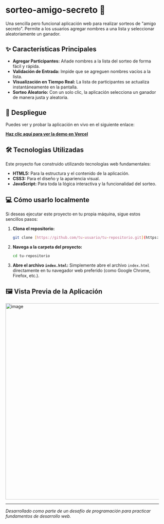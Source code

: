 #  sorteo-amigo-secreto 🎁

Una sencilla pero funcional aplicación web para realizar sorteos de "amigo secreto". Permite a los usuarios agregar nombres a una lista y seleccionar aleatoriamente un ganador.

## ✨ Características Principales

* **Agregar Participantes:** Añade nombres a la lista del sorteo de forma fácil y rápida.
* **Validación de Entrada:** Impide que se agreguen nombres vacíos a la lista.
* **Visualización en Tiempo Real:** La lista de participantes se actualiza instantáneamente en la pantalla.
* **Sorteo Aleatorio:** Con un solo clic, la aplicación selecciona un ganador de manera justa y aleatoria.

## 🚀 Despliegue

Puedes ver y probar la aplicación en vivo en el siguiente enlace:

**[Haz clic aquí para ver la demo en Vercel]([https://challenge-amigo-secreto-two-iota.vercel.app/])**

## 🛠️ Tecnologías Utilizadas

Este proyecto fue construido utilizando tecnologías web fundamentales:

* **HTML5:** Para la estructura y el contenido de la aplicación.
* **CSS3:** Para el diseño y la apariencia visual.
* **JavaScript:** Para toda la lógica interactiva y la funcionalidad del sorteo.

## 💻 Cómo usarlo localmente

Si deseas ejecutar este proyecto en tu propia máquina, sigue estos sencillos pasos:

1.  **Clona el repositorio:**
    ```bash
    git clone [https://github.com/tu-usuario/tu-repositorio.git](https://github.com/tu-usuario/tu-repositorio.git)
    ```
2.  **Navega a la carpeta del proyecto:**
    ```bash
    cd tu-repositorio
    ```
3.  **Abre el archivo `index.html`:**
    Simplemente abre el archivo `index.html` directamente en tu navegador web preferido (como Google Chrome, Firefox, etc.).

## 🖼️ Vista Previa de la Aplicación

<img width="953" height="643" alt="image" src="https://github.com/user-attachments/assets/30322bcf-2406-416f-bc4d-a8e08e193a4d" />


---

_Desarrollado como parte de un desafío de programación para practicar fundamentos de desarrollo web._
